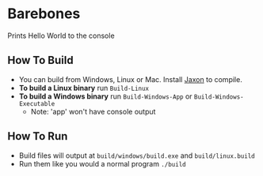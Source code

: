 # Barebones
Prints Hello World to the console

## How To Build
+ You can build from Windows, Linux or Mac. Install [Jaxon](https://konloch.com/Jaxon) to compile.
+ **To build a Linux binary** run `Build-Linux`
+ **To build a Windows binary** run `Build-Windows-App` or `Build-Windows-Executable`
	+ Note: 'app' won't have console output

## How To Run
+ Build files will output at `build/windows/build.exe` and `build/linux.build`
+ Run them like you would a normal program `./build`
